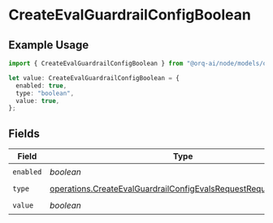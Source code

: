 # CreateEvalGuardrailConfigBoolean

## Example Usage

```typescript
import { CreateEvalGuardrailConfigBoolean } from "@orq-ai/node/models/operations";

let value: CreateEvalGuardrailConfigBoolean = {
  enabled: true,
  type: "boolean",
  value: true,
};
```

## Fields

| Field                                                                                                                                              | Type                                                                                                                                               | Required                                                                                                                                           | Description                                                                                                                                        |
| -------------------------------------------------------------------------------------------------------------------------------------------------- | -------------------------------------------------------------------------------------------------------------------------------------------------- | -------------------------------------------------------------------------------------------------------------------------------------------------- | -------------------------------------------------------------------------------------------------------------------------------------------------- |
| `enabled`                                                                                                                                          | *boolean*                                                                                                                                          | :heavy_check_mark:                                                                                                                                 | N/A                                                                                                                                                |
| `type`                                                                                                                                             | [operations.CreateEvalGuardrailConfigEvalsRequestRequestBodyType](../../models/operations/createevalguardrailconfigevalsrequestrequestbodytype.md) | :heavy_check_mark:                                                                                                                                 | N/A                                                                                                                                                |
| `value`                                                                                                                                            | *boolean*                                                                                                                                          | :heavy_check_mark:                                                                                                                                 | N/A                                                                                                                                                |